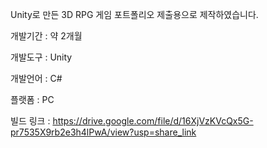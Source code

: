 Unity로 만든 3D RPG 게임 포트폴리오 제출용으로 제작하였습니다.

개발기간 : 약 2개월

개발도구 : Unity

개발언어 : C#

플랫폼 : PC

빌드 링크 : https://drive.google.com/file/d/16XjVzKVcQx5G-pr7535X9rb2e3h4lPwA/view?usp=share_link
